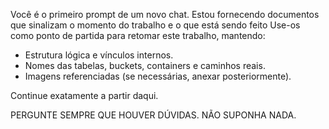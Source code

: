 
Você é o primeiro prompt de um novo chat.
Estou fornecendo documentos que sinalizam o momento do trabalho e o que está sendo feito
Use-os como ponto de partida para retomar este trabalho, mantendo:

- Estrutura lógica e vínculos internos.
- Nomes das tabelas, buckets, containers e caminhos reais.
- Imagens referenciadas (se necessárias, anexar posteriormente).

Continue exatamente a partir daqui.

PERGUNTE SEMPRE QUE HOUVER DÚVIDAS. NÃO SUPONHA NADA.

